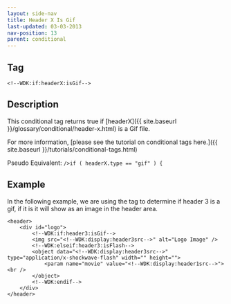 ```yaml
---
layout: side-nav
title: Header X Is Gif
last-updated: 03-03-2013
nav-position: 13
parent: conditional
---
```


## Tag

`<!--WDK:if:headerX:isGif-->`

## Description

This conditional tag returns true if [headerX]({{ site.baseurl }}/glossary/conditional/header-x.html) is a Gif file.

For more information, [please see the tutorial on conditional tags here.]({{ site.baseurl }}/tutorials/conditional-tags.html)

Pseudo Equivalent:
`/>if ( headerX.type == "gif" ) {`

## Example
In the following example, we are using the tag to determine if header 3 is a gif, if it is it will show as an image in the header area.

~~~
<header>
	<div id="logo">
		<!--WDK:if:header3:isGif-->
		<img src="<!--WDK:display:header3src-->" alt="Logo Image" />
		<!--WDK:elseif:header3:isFlash-->
		<object data="<!--WDK:display:header3src-->" type="application/x-shockwave-flash" width="" height="">
			<param name="movie" value="<!--WDK:display:header1src-->"><br />
		</object>
		<!--WDK:endif-->
	</div>
</header>
~~~